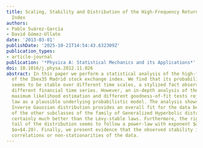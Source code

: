 ```yaml
---
title: Scaling, Stability and Distribution of the High-Frequency Returns of the Ibex35
  Index
authors:
- Pablo Suárez-García
- David Gómez-Ullate
date: '2013-03-01'
publishDate: '2025-10-21T14:54:43.632309Z'
publication_types:
- article-journal
publication: '*Physica A: Statistical Mechanics and its Applications*'
doi: 10.1016/j.physa.2012.11.026
abstract: In this paper we perform a statistical analysis of the high-frequency returns
  of the Ibex35 Madrid stock exchange index. We find that its probability distribution
  seems to be stable over different time scales, a stylized fact observed in many
  different financial time series. However, an in-depth analysis of the data using
  maximum likelihood estimation and different goodness-of-fit tests rejects the Lévy-stable
  law as a plausible underlying probabilistic model. The analysis shows that the Normal
  Inverse Gaussian distribution provides an overall fit for the data better than any
  of the other subclasses of the family of Generalized Hyperbolic distributions and
  certainly much better than the Lévy-stable laws. Furthermore, the right (resp. left)
  tail of the distribution seems to follow a power-law with exponent $α≈$4.60 (resp.
  $α≈$4.28). Finally, we present evidence that the observed stability is due to temporal
  correlations or non-stationarities of the data.
---
```

